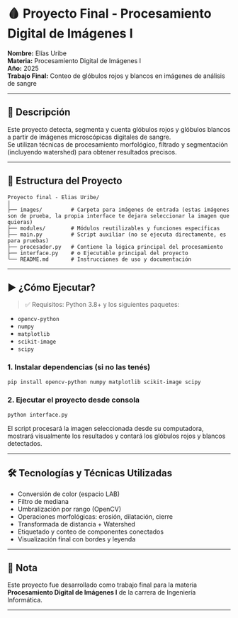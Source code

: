 # 🩸 Proyecto Final - Procesamiento Digital de Imágenes I

**Nombre:** Elías Uribe  
**Materia:** Procesamiento Digital de Imágenes I  
**Año:** 2025  
**Trabajo Final:** Conteo de glóbulos rojos y blancos en imágenes de análisis de sangre

---

## 🧪 Descripción

Este proyecto detecta, segmenta y cuenta glóbulos rojos y glóbulos blancos a partir de imágenes microscópicas digitales de sangre.  
Se utilizan técnicas de procesamiento morfológico, filtrado y segmentación (incluyendo watershed) para obtener resultados precisos.

---

## 📁 Estructura del Proyecto

```
Proyecto final - Elias Uribe/
│
├── images/         # Carpeta para imágenes de entrada (estas imágenes son de prueba, la propia interface te dejara seleccionar la imagen que quieras)
├── modules/        # Módulos reutilizables y funciones específicas
├── main.py         # Script auxiliar (no se ejecuta directamente, es para pruebas)
├── procesador.py   # Contiene la lógica principal del procesamiento
├── interface.py    # ⚙️ Ejecutable principal del proyecto
└── README.md       # Instrucciones de uso y documentación
```

---

## ▶️ ¿Cómo Ejecutar?

> ✅ Requisitos: Python 3.8+ y los siguientes paquetes:

- `opencv-python`
- `numpy`
- `matplotlib`
- `scikit-image`
- `scipy`

### 1. Instalar dependencias (si no las tenés)

```bash
pip install opencv-python numpy matplotlib scikit-image scipy
```

### 2. Ejecutar el proyecto desde consola

```bash
python interface.py
```

El script procesará la imagen seleccionada desde su computadora, mostrará visualmente los resultados y contará los glóbulos rojos y blancos detectados.

---

## 🛠️ Tecnologías y Técnicas Utilizadas

- Conversión de color (espacio LAB)
- Filtro de mediana
- Umbralización por rango (OpenCV)
- Operaciones morfológicas: erosión, dilatación, cierre
- Transformada de distancia + Watershed
- Etiquetado y conteo de componentes conectados
- Visualización final con bordes y leyenda

---

## 📌 Nota

Este proyecto fue desarrollado como trabajo final para la materia **Procesamiento Digital de Imágenes I** de la carrera de Ingeniería Informática.

---
